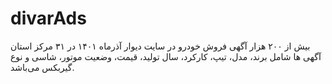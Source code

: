 # divarAds
بیش از ۲۰۰ هزار آگهی فروش خودرو در سایت دیوار آذرماه ۱۴۰۱ در ۳۱ مرکز استان
آگهی ها شامل برند، مدل، تیپ، کارکرد، سال تولید، قیمت، وضعیت موتور، شاسی و نوع گیربکس می‌باشد.
